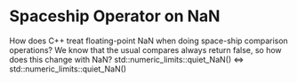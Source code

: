 
# Spaceship Operator on NaN

How does C++ treat floating-point NaN when doing space-ship comparison operations? We know that the usual compares always return false, so how does this change with NaN?
std::numeric_limits<double>::quiet_NaN() <=> std::numeric_limits<double>::quiet_NaN()


        